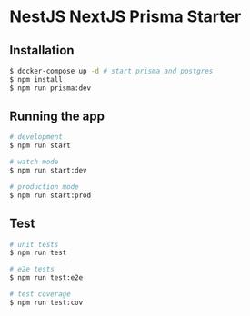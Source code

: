 # NestJS NextJS Prisma Starter

## Installation

```bash
$ docker-compose up -d # start prisma and postgres
$ npm install
$ npm run prisma:dev
```

## Running the app

```bash
# development
$ npm run start

# watch mode
$ npm run start:dev

# production mode
$ npm run start:prod
```

## Test

```bash
# unit tests
$ npm run test

# e2e tests
$ npm run test:e2e

# test coverage
$ npm run test:cov
```
